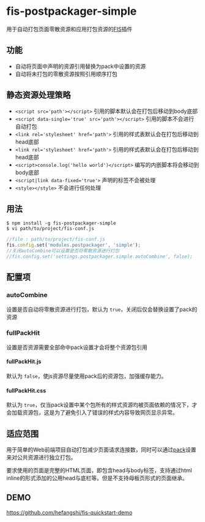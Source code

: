 # fis-postpackager-simple

用于自动打包页面零散资源和应用打包资源的[FIS](https://github.com/fex-team/fis/)插件

## 功能

 - 自动将页面中声明的资源引用替换为pack中设置的资源
 - 自动将未打包的零散资源按照引用顺序打包

## 静态资源处理策略

 - ```<script src='path'></script>``` 引用的脚本默认会在打包后移动到body底部
 - ```<script data-single='true' src='path'></script>``` 引用的脚本不会进行自动打包
 - ```<link rel='stylesheet' href='path'>``` 引用的样式表默认会在打包后移动到head底部
 - ```<link rel='stylesheet' href='path'>``` 引用的样式表默认会在打包后移动到head底部
 - ```<script>console.log('hello world')</script>``` 编写的内嵌脚本将会移动到body底部
 - ```<script|link data-fixed='true'>``` 声明的标签不会被处理
 - ```<style></style>``` 不会进行任何处理

## 用法

    $ npm install -g fis-postpackager-simple
    $ vi path/to/project/fis-conf.js

```javascript
//file : path/to/project/fis-conf.js
fis.config.set('modules.postpackager', 'simple');
//关闭autoCombine可以设置是否将零散资源进行打包
//fis.config.set('settings.postpackager.simple.autoCombine', false);
```

## 配置项

### autoCombine

设置是否自动将零散资源进行打包，默认为 `true`，关闭后仅会替换设置了pack的资源

### fullPackHit

设置是否资源需要全部命中pack设置才会将整个资源包引用

#### fullPackHit.js

默认为 `false`，使js资源尽量使用pack后的资源包，加强缓存能力。

#### fullPackHit.css

默认为 `true`，仅当pack设置中某个包所有的样式资源均被页面依赖的情况下，才会加载资源包，这是为了避免引入了错误的样式内容导致网页显示异常。

## 适应范围

用于简单的Web前端项目自动打包减少页面请求连接数，同时可以通过[pack](https://github.com/fex-team/fis/wiki/%E9%85%8D%E7%BD%AEAPI#pack)设置来对公共资源进行独立打包。

要求使用的页面是完整的HTML页面，即包含head与body标签，支持通过html inline的形式添加的公用head与底栏等。但是不支持母板页形式的页面继承。

## DEMO

https://github.com/hefangshi/fis-quickstart-demo
